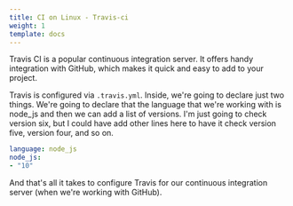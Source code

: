 ```yaml
---
title: CI on Linux - Travis-ci
weight: 1
template: docs
---
```


Travis CI is a popular continuous integration server. It offers handy integration with GitHub, which makes it quick and
easy to add to your project.

Travis is configured via `.travis.yml`. Inside, we're going to declare just two things. We're going to declare that the
language that we're working with is node_js and then we can add a list of versions. I'm just going to check version six,
but I could have add other lines here to have it check version five, version four, and so on.

```yml
language: node_js
node_js:
- "10"
```

And that's all it takes to configure Travis for our continuous integration server (when we're working with GitHub).